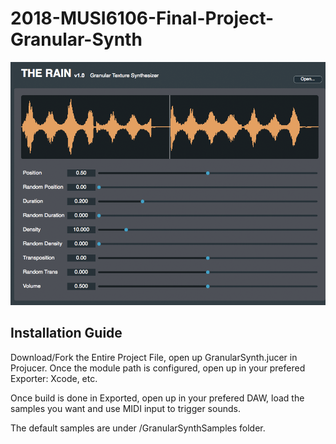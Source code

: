 # 2018-MUSI6106-Final-Project-Granular-Synth

![alt text](https://github.com/ywu663/2018-MUSI6106-Final-Project-Granular-Synth/blob/master/assets/plugin-screenshot.png)

Installation Guide
-----------------------------------
Download/Fork the Entire Project File, open up GranularSynth.jucer in Projucer.
Once the module path is configured, open up in your prefered Exporter: Xcode, etc.

Once build is done in Exported, open up in your prefered DAW, load the samples you want and use MIDI input to trigger sounds.

The default samples are under /GranularSynthSamples folder.
